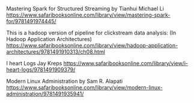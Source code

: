 Mastering Spark for Structured Streaming
by Tianhui Michael Li
https://www.safaribooksonline.com/library/view/mastering-spark-for/9781491974445/

This is a hadoop version of pipeline for clickstream data analysis:
(In  Hadoop Application Architectures)
https://www.safaribooksonline.com/library/view/hadoop-application-architectures/9781491910313/ch08.html

I heart Logs
Jay Kreps
https://www.safaribooksonline.com/library/view/i-heart-logs/9781491909379/

Modern Linux Administration
by Sam R. Alapati
https://www.safaribooksonline.com/library/view/modern-linux-administration/9781491935941/